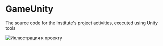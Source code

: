# GameUnity
The source code for the Institute's project activities, executed using Unity tools

![Иллюстрация к проекту](https://github.com/CrocodileT/GameUnit/raw/master/MainMenu.jpg)

